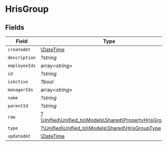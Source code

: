 # HrisGroup


## Fields

| Field                                                                                                  | Type                                                                                                   | Required                                                                                               | Description                                                                                            |
| ------------------------------------------------------------------------------------------------------ | ------------------------------------------------------------------------------------------------------ | ------------------------------------------------------------------------------------------------------ | ------------------------------------------------------------------------------------------------------ |
| `createdAt`                                                                                            | [\DateTime](https://www.php.net/manual/en/class.datetime.php)                                          | :heavy_minus_sign:                                                                                     | N/A                                                                                                    |
| `description`                                                                                          | *?string*                                                                                              | :heavy_minus_sign:                                                                                     | N/A                                                                                                    |
| `employeeIds`                                                                                          | array<*string*>                                                                                        | :heavy_minus_sign:                                                                                     | N/A                                                                                                    |
| `id`                                                                                                   | *?string*                                                                                              | :heavy_minus_sign:                                                                                     | N/A                                                                                                    |
| `isActive`                                                                                             | *?bool*                                                                                                | :heavy_minus_sign:                                                                                     | N/A                                                                                                    |
| `managerIds`                                                                                           | array<*string*>                                                                                        | :heavy_minus_sign:                                                                                     | N/A                                                                                                    |
| `name`                                                                                                 | *?string*                                                                                              | :heavy_minus_sign:                                                                                     | N/A                                                                                                    |
| `parentId`                                                                                             | *?string*                                                                                              | :heavy_minus_sign:                                                                                     | N/A                                                                                                    |
| `raw`                                                                                                  | [?\Unified\Unified_to\Models\Shared\PropertyHrisGroupRaw](../../Models/Shared/PropertyHrisGroupRaw.md) | :heavy_minus_sign:                                                                                     | N/A                                                                                                    |
| `type`                                                                                                 | [?\Unified\Unified_to\Models\Shared\HrisGroupType](../../Models/Shared/HrisGroupType.md)               | :heavy_minus_sign:                                                                                     | N/A                                                                                                    |
| `updatedAt`                                                                                            | [\DateTime](https://www.php.net/manual/en/class.datetime.php)                                          | :heavy_minus_sign:                                                                                     | N/A                                                                                                    |